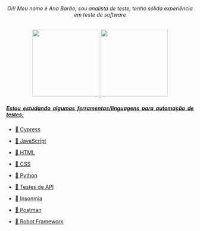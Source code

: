 <div align="center">
  <h6> Oi!! Meu nome é Ana Barão, sou analista de teste, tenho sólida experiência em teste de software </h6>
 </div>

<div align="center">
  <a href="https://github.com/alabellabarao">
  <img height="180em" src="https://github-readme-stats.vercel.app/api?username=alabellabarao&show_icons=false&theme=dracula&include_all_commits=true"/>
  <img height="180em" src="https://github-readme-stats.vercel.app/api/top-langs/?username=alabellabarao&layout=compact&langs_count=7&theme=dracula"/>
</div>

<div align="justify">
 <h5> Estou estudando algumas ferramentas/linguagens para automação de testes: </h5>
  
  - 🎯 Cypress
  
  - 🎯 JavaScript

  - 🎯 HTML
   
  - 🎯 CSS

  - 🎯 Python

  - 🎯 Testes de API

  - 🎯 Insonmia

  - 🎯 Postman

 - 🎯 Robot Framework
</div>
